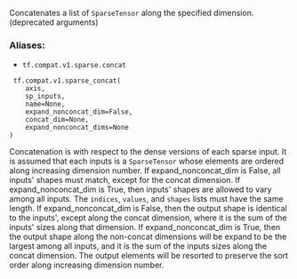 Concatenates a list of `SparseTensor` along the specified dimension. (deprecated arguments)
### Aliases:
- `tf.compat.v1.sparse.concat`

```
 tf.compat.v1.sparse_concat(
    axis,
    sp_inputs,
    name=None,
    expand_nonconcat_dim=False,
    concat_dim=None,
    expand_nonconcat_dims=None
)
```
Concatenation is with respect to the dense versions of each sparse input. It is assumed that each inputs is a `SparseTensor` whose elements are ordered along increasing dimension number.
If expand_nonconcat_dim is False, all inputs' shapes must match, except for the concat dimension. If expand_nonconcat_dim is True, then inputs' shapes are allowed to vary among all inputs.
The `indices`, `values`, and `shapes` lists must have the same length.
If expand_nonconcat_dim is False, then the output shape is identical to the inputs', except along the concat dimension, where it is the sum of the inputs' sizes along that dimension.
If expand_nonconcat_dim is True, then the output shape along the non-concat dimensions will be expand to be the largest among all inputs, and it is the sum of the inputs sizes along the concat dimension.
The output elements will be resorted to preserve the sort order along increasing dimension number.
